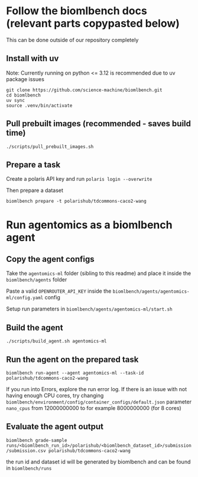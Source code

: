 # Follow the biomlbench docs (relevant parts copypasted below)
This can be done outside of our repository completely

## Install with uv
Note: Currently running on python <= 3.12 is recommended due to uv package issues
```
git clone https://github.com/science-machine/biomlbench.git
cd biomlbench
uv sync
source .venv/bin/activate
```

## Pull prebuilt images (recommended - saves build time)
`./scripts/pull_prebuilt_images.sh`

## Prepare a task
Create a polaris API key and run
`polaris login --overwrite`

Then prepare a dataset

`biomlbench prepare -t polarishub/tdcommons-caco2-wang`

# Run agentomics as a biomlbench agent
## Copy the agent configs
Take the `agentomics-ml` folder (sibling to this readme) and place it inside the `biomlbench/agents` folder

Paste a valid `OPENROUTER_API_KEY` inside the `biomlbench/agents/agentomics-ml/config.yaml` config

Setup run parameters in `biomlbench/agents/agentomics-ml/start.sh`

## Build the agent
`./scripts/build_agent.sh agentomics-ml`

## Run the agent on the prepared task
`biomlbench run-agent --agent agentomics-ml --task-id polarishub/tdcommons-caco2-wang`

If you run into Errors, explore the run error log. If there is an issue with not having enough CPU cores, try changing `biomlbench/environment/config/container_configs/default.json` parameter `nano_cpus` from 12000000000 to for example 8000000000 (for 8 cores)

## Evaluate the agent output
`biomlbench grade-sample runs/<biomlbench_run_id>/polarishub/<biomlbench_dataset_id>/submission/submission.csv polarishub/tdcommons-caco2-wang`

the run id and dataset id will be generated by biomlbench and can be found in `biomlbench/runs`

